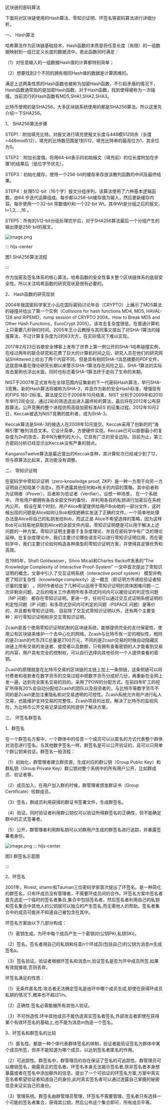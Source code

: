 
区块链的密码算法



下面将对区块链使用的Hash算法、零知识证明、环签名等密码算法进行详细分析。



一、 Hash算法



哈希算法作为区块链基础技术，Hash函数的本质是将任意长度（有限）的一组数据映射到一组已定义长度的数据流中。若此函数同时满足：



（1）对任意输入的一组数据Hash值的计算都特别简单；



（2）想要找到2个不同的拥有相同Hash值的数据是计算困难的。



满足上述两条性质的Hash函数也被称为加密Hash函数，不引起矛盾的情况下，Hash函数通常指的是加密Hash函数。对于Hash函数，找到使得被称为一次碰撞。当前流行的Hash函数有MD5,SHA1,SHA2,SHA3。



比特币使用的是SHA256，大多区块链系统使用的都是SHA256算法。所以这里先介绍一下SHA256。



1、 SHA256算法步骤



STEP1：附加填充比特。对报文进行填充使报文长度与448模512同余（长度=448mod512），填充的比特数范围是1到512，填充比特串的最高位为1，其余位为0。



STEP2：附加长度值。将用64-bit表示的初始报文（填充前）的位长度附加在步骤1的结果后（低位字节优先）。



STEP3：初始化缓存。使用一个256-bit的缓存来存放该散列函数的中间及最终结果。



STEP4：处理512-bit（16个字）报文分组序列。该算法使用了六种基本逻辑函数，由64 步迭代运算组成。每步都以256-bit缓存值为输入，然后更新缓存内容。每步使用一个32-bit 常数值Kt和一个32-bit Wt。其中Wt是分组之后的报文，t=1,2,...,16 。



STEP5：所有的512-bit分组处理完毕后，对于SHA256算法最后一个分组产生的输出便是256-bit的报文。

![image.png](1)

::: hljs-center

图1 SHA256算法流程

:::




作为加密及签名体系的核心算法，哈希函数的安全性事关整个区块链体系的底层安全性。所以关注哈希函数的研究现状是很有必要的。



2、 Hash函数的研究现状



2004年我国密码学家王小云在国际密码讨论年会（CRYPTO）上展示了MD5算法的碰撞并给出了第一个实例（Collisions for hash functions MD4, MD5, HAVAL-128 and RIPEMD，rump session of CRYPTO 2004，How to Break MD5 and Other Hash Functions，EuroCrypt 2005）。该攻击复杂度很低，在普通计算机上只需要几秒钟的时间。2005年王小云教授与其同事又提出了对SHA-1算法的碰撞算法，不过计算复杂度为2的63次方，在实际情况下难以实现。



2017年2月23日谷歌安全博客上发布了世界上第一例公开的SHA-1哈希碰撞实例，在经过两年的联合研究和花费了巨大的计算机时间之后，研究人员在他们的研究网站SHAttered上给出了两个内容不同，但是具有相同SHA-1消息摘要的PDF文件，这就意味着在理论研究长期以来警示SHA-1算法存在风险之后，SHA-1算法的实际攻击案例也浮出水面，同时也标志着SHA-1算法终于走向了生命的末期。



NIST于2007年正式宣布在全球范围内征集新的下一代密码Hash算法，举行SHA-3竞赛。新的Hash算法将被称为SHA-3，并且作为新的安全Hash标准，增强现有的FIPS 180-2标准。算法提交已于2008年10月结束，NIST 分别于2009年和2010年举行2轮会议，通过2轮的筛选选出进入最终轮的算法，最后将在2012年公布获胜算法。公开竞赛的整个进程仿照高级加密标准AES 的征集过程。2012年10月2日，Keccak被选为NIST竞赛的胜利者，成为SHA-3。



Keccak算法是SHA-3的候选人在2008年10月提交。Keccak采用了创新的的“海绵引擎”散列消息文本。它设计简单，方便硬件实现。Keccak已可以抵御最小的复杂度为2n的攻击，其中N为散列的大小。它具有广泛的安全边际。目前为止，第三方密码分析已经显示出Keccak没有严重的弱点。



KangarooTwelve算法是最近提出的Keccak变种，其计算轮次已经减少到了12，但与原算法比起来，其功能没有调整。



二、 零知识证明



在密码学中零知识证明（zero-knowledge proof, ZKP）是一种一方用于向另一方证明自己知晓某个消息x，而不透露其他任何和x有关的内容的策略，其中前者称为证明者（Prover），后者称为验证者（Verifier）。设想一种场景， 在一个系统中， 所有用户都拥有各自全部文件的备份， 并利用各自的私钥进行加密后在系统内公开。 假设在某个时刻，用户Alice希望提供给用户Bob她的一部分文件，这时候出现的问题是Alice如何让Bob相信她确实发送了正确的文件。一个简单地处理办法是Alice将自己的私钥发给Bob，而这正是 Alice不希望选择的策略，因为这样 Bob可以轻易地获取到Alice的全部文件内容。零知识证明便是可以用于解决上述问题的一种方案。零知识证明主要基于复杂度理论，并且在密码学中有广泛的理论延伸。在复杂度理论中，我们主要讨论哪些语言可以进行零知识证明应用，而在密码学中，我们主要讨论如何构造各种类型的零知识证明方案，并使得其足够优秀和高效。



在1985年，Shafi Goldwasser，Silvio Micali和Charles Rackoff发表的“The Knowledge Complexity of Interactive Proof-System” 一文中首次提出了零知识证明的概念。文章中引入了交互证明系统（interactive proof system） 模型并构思了知识复杂性（knowledge complexity）这一概念（即证明方传递给验证者知识量的度量） 。同时作者给出了几种可以运用于零知识证明的具体困难问题--二次非剩余问题。之后的相关工作表明所有多项式时间内可以被验证的判定性问题（NP 问题） 都存在零知识证明。更进一步，任何可以通过交互式证明系统证明的判定性问题（IP 问题）和多项式空间内可判定的问题（PSPACE 问题）是等价的，并且都有零知识证明。 目前除了交互式零知识证明以外，还有两个主要变种：并行零知识证明和非交互零知识证明。



Zcash是首个使用零知识证明机制的区块链系统，能够提供完全的支付保密性，使用公有区块链来维护一个去中心化的网络，Zcash与比特币有一定的相似性，相同的是Zcash的代币ZEC总量是2100万元，不同的是Zcash交易的时候自动隐藏区块链上所有交易的发送者、接受者以及数额，只有拥有查看密钥的人才能看到交易的内容，用户具有完全的控制权，可以自行选择向其他任何一个人提供查看的密钥。



Zcash的原理就是在比特币交易的区块链的主链上加上一条侧链，这条侧链可以将付费者和收款者在数字货币的交易过程中把数字货币分成好几份，再重新在全网上发一遍，达到完全匿名交易的目的。采用了POW的分配方式，在前四年旷工的挖矿所得有20%会自动分配给Zcash的团队以及投资者的，与比特币等数字货币不同的是Zcash更加注重隐私和对交易透明的可控性。Zcash系统允许用户进行私人交易，也能维护支持交易的完整性，Zcash项目的出现，解决了比特币的监视风险，为比特币公开交易记录监控风险提供了解决方案。



三、 环签名群签名



1、群签名



在一个群签名方案中，一个群体中的任意一个成员可以以匿名的方式代表整个群体对消息进行签名。与其他数字签名一样，群签名是可以公开验证的，且可以只用单个群公钥来验证。群签名一般流程：



（1）初始化，群管理者建立群资源，生成对应的群公钥（Group Public Key）和群私钥（Group Private Key）群公钥对整个系统中的所有用户公开，比如群成员、验证者等。



（2）成员加入，在用户加入群的时候，群管理者颁发群证书（Group Certificate）给群成员。



（3）签名，群成员利用获得的群证书签署文件，生成群签名。



（4）验证，同时验证者利用群公钥仅可以验证所得群签名的正确性，但不能确定群中的正式签署者。



（5）公开，群管理者利用群私钥可以对群用户生成的群签名进行追踪，并暴露签署者身份。



![image.png](0)
::: hljs-center

图3 群签名示意图

:::




2、环签名



2001年，Rivest, shamir和Tauman三位密码学家首次提出了环签名。是一种简化的群签名，只有环成员没有管理者，不需要环成员间的合作。环签名方案中签名者首先选定一个临时的签名者集合,集合中包括签名者。然后签名者利用自己的私钥和签名集合中其他人的公钥就可以独立的产生签名,而无需他人的帮助。签名者集合中的成员可能并不知道自己被包含在其中。



环签名方案由以下几部分构成：



（1）密钥生成。为环中每个成员产生一个密钥对(公钥PKi,私钥SKi)。



（2）签名。签名者用自己的私钥和任意n个环成员(包括自己)的公钥为消息m生成签名a。



（3）签名验证。验证者根据环签名和消息m,验证签名是否为环中成员所签,如果有效就接收,否则丢弃。



环签名满足的性质：



（1）无条件匿名性:攻击者无法确定签名是由环中哪个成员生成,即使在获得环成员私钥的情况下,概率也不超过1/n。



（2）正确性:签名必需能被所有其他人验证。



（3）不可伪造性:环中其他成员不能伪造真实签名者签名,外部攻击者即使在获得某个有效环签名的基础上,也不能为消息m伪造一个签名。



3、环签名和群签名的比较



（1）匿名性。都是一种个体代表群体签名的体制，验证者能验证签名为群体中某个成员所签，但并不能知道为哪个成员，以达到签名者匿名的作用。



（2）可追踪性。群签名中，群管理员的存在保证了签名的可追踪性。群管理员可以撤销签名，揭露真正的签名者。环签名本身无法揭示签名者,除非签名者本身想暴露或者在签名中添加额外的信息。提出了一个可验证的环签名方案,方案中真实签名者希望验证者知道自己的身份,此时真实签名者可以通过透露自己掌握的秘密信息来证实自己的身份。



（3）管理系统。群签名由群管理员管理，环签名不需要管理，签名者只有选择一个可能的签名者集合，获得其公钥，然后公布这个集合即可，所有成员平等。